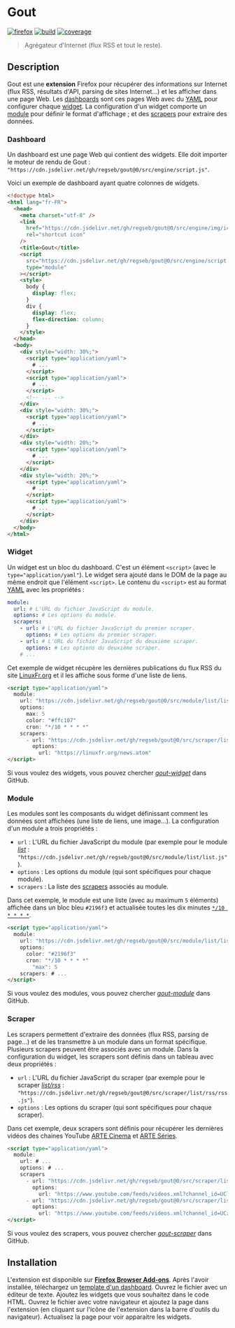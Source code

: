 # Gout

[![firefox][img-firefox]][link-firefox]
[![build][img-build]][link-build]
[![coverage][img-coverage]][link-coverage]

> Agrégateur d'Internet (flux RSS et tout le reste).

## Description

Gout est une **extension** Firefox pour récupérer des informations sur Internet
(flux RSS, résultats d'API, parsing de sites Internet...) et les afficher dans
une page Web. Les [dashboards](#dashboard) sont ces pages Web avec du
[YAML](https://yaml.org/ "YAML Ain't Markup Language") pour configurer chaque
[widget](#widget). La configuration d'un widget comporte un [module](#module)
pour définir le format d'affichage ; et des [scrapers](#scraper) pour extraire
des données.

### Dashboard

Un dashboard est une page Web qui contient des widgets. Elle doit importer le
moteur de rendu de Gout :
`"https://cdn.jsdelivr.net/gh/regseb/gout@0/src/engine/script.js"`.

Voici un exemple de dashboard ayant quatre colonnes de widgets.

```html
<!doctype html>
<html lang="fr-FR">
  <head>
    <meta charset="utf-8" />
    <link
      href="https://cdn.jsdelivr.net/gh/regseb/gout@0/src/engine/img/icon.svg"
      rel="shortcut icon"
    />
    <title>Gout</title>
    <script
      src="https://cdn.jsdelivr.net/gh/regseb/gout@0/src/engine/script.js"
      type="module"
    ></script>
    <style>
      body {
        display: flex;
      }
      div {
        display: flex;
        flex-direction: column;
      }
    </style>
  </head>
  <body>
    <div style="width: 30%;">
      <script type="application/yaml">
        # ...
      </script>
      <script type="application/yaml">
        # ...
      </script>
      <!-- ... -->
    </div>
    <div style="width: 30%;">
      <script type="application/yaml">
        # ...
      </script>
    </div>
    <div style="width: 20%;">
      <script type="application/yaml">
        # ...
      </script>
    </div>
    <div style="width: 20%;">
      <script type="application/yaml">
        # ...
      </script>
      <script type="application/yaml">
        # ...
      </script>
    </div>
  </body>
</html>
```

### Widget

Un widget est un bloc du dashboard. C'est un élément `<script>` (avec le
`type="application/yaml"`). Le widget sera ajouté dans le DOM de la page au même
endroit que l'élément `<script>`. Le contenu du `<script>` est au format
[YAML](https://yaml.org/ "YAML Ain't Markup Language") avec les propriétés :

```yaml
module:
  url: # L'URL du fichier JavaScript du module.
  options: # Les options du module.
  scrapers:
    - url: # L'URL du fichier JavaScript du premier scraper.
      options: # Les options du premier scraper.
    - url: # L'URL du fichier JavaScript du deuxième scraper.
      options: # Les options du deuxième scraper.
    # ...
```

Cet exemple de widget récupère les dernières publications du flux RSS du site
[LinuxFr.org](https://linuxfr.org/) et il les affiche sous forme d'une liste de
liens.

```html
<script type="application/yaml">
  module:
    url: "https://cdn.jsdelivr.net/gh/regseb/gout@0/src/module/list/list.js"
    options:
      max: 5
      color: "#ffc107"
      cron: "*/10 * * * *"
    scrapers:
      - url: "https://cdn.jsdelivr.net/gh/regseb/gout@0/src/scraper/list/rss/rss.js"
        options:
          url: "https://linuxfr.org/news.atom"
</script>
```

Si vous voulez des widgets, vous pouvez chercher
[_gout-widget_](https://github.com/search?q=%22+gout-widget%22+language%3AMarkdown&type=Code&l=Markdown)
dans GitHub.

### Module

Les modules sont les composants du widget définissant comment les données sont
affichées (une liste de liens, une image...). La configuration d'un module a
trois propriétés :

- `url` : L'URL du fichier JavaScript du module (par exemple pour le module
  [_list_](https://github.com/regseb/gout/tree/HEAD/src/module/list#readme) :
  `"https://cdn.jsdelivr.net/gh/regseb/gout@0/src/module/list/list.js"`).
- `options` : Les options du module (qui sont spécifiques pour chaque module).
- `scrapers` : La liste des [scrapers](#scraper) associés au module.

Dans cet exemple, le module est une liste (avec au maximum `5` éléments)
affichée dans un bloc bleu `#2196f3` et actualisée toutes les dix minutes
[`*/10 * * * *`](https://crontab.guru/#*/10_*_*_*_*).

```html
<script type="application/yaml">
  module:
    url: "https://cdn.jsdelivr.net/gh/regseb/gout@0/src/module/list/list.js"
    options:
      color: "#2196f3"
      cron: "*/10 * * * *"
        "max": 5
    scrapers: # ...
</script>
```

Si vous voulez des modules, vous pouvez chercher
[_gout-module_](https://github.com/search?q=%22+gout-module%22+language%3AMarkdown&type=Code&l=Markdown)
dans GitHub.

### Scraper

Les scrapers permettent d'extraire des données (flux RSS, parsing de page...) et
de les transmettre à un module dans un format spécifique. Plusieurs scrapers
peuvent être associés avec un module. Dans la configuration du widget, les
scrapers sont définis dans un tableau avec deux propriétés :

- `url` : L'URL du fichier JavaScript du scraper (par exemple pour le scraper
  [_list/rss_](https://github.com/regseb/gout/tree/HEAD/src/scraper/list/rss#readme)
  : `"https://cdn.jsdelivr.net/gh/regseb/gout@0/src/scraper/list/rss/rss.js"`).
- `options` : Les options du scraper (qui sont spécifiques pour chaque scraper).

Dans cet exemple, deux scrapers sont définis pour récupérer les dernières vidéos
des chaines YouTube [ARTE Cinema](https://www.youtube.com/@artecinemafr) et
[ARTE Séries](https://www.youtube.com/@arteseries).

```html
<script type="application/yaml">
  module:
    url: # ...
    options: # ...
    scrapers
      - url: "https://cdn.jsdelivr.net/gh/regseb/gout@0/src/scraper/list/rss/rss.js"
        options:
          url: "https://www.youtube.com/feeds/videos.xml?channel_id=UClo03hULFynpoX3w1Jv7fhw"
      - url: "https://cdn.jsdelivr.net/gh/regseb/gout@0/src/scraper/list/rss/rss.js"
        options:
          url: "https://www.youtube.com/feeds/videos.xml?channel_id=UCzaf-8cAEiXfynukcmV5MXw"
</script>
```

Si vous voulez des scrapers, vous pouvez chercher
[_gout-scraper_](https://github.com/search?q=%22+gout-scraper%22+language%3AMarkdown&type=Code&l=Markdown)
dans GitHub.

## Installation

L'extension est disponible sur [**Firefox Browser Add-ons**][link-firefox].
Après l'avoir installée, téléchargez un [template d'un
dashboard](https://github.com/regseb/gout/tree/HEAD/template/dashboard).
Ouvrez le fichier avec un éditeur de texte. Ajoutez les widgets que vous
souhaitez dans le code HTML. Ouvrez le fichier avec votre navigateur et ajoutez
la page dans l'extension (en cliquant sur l'icône de l'extension dans la barre
d'outils du navigateur). Actualisez la page pour voir apparaitre les widgets.

[img-firefox]: https://img.shields.io/amo/v/gout.svg?label=add-on&logo=firefox-browser&logoColor=whitesmoke
[img-build]: https://img.shields.io/github/actions/workflow/status/regseb/gout/ci.yml?branch=main&logo=github&logoColor=whitesmoke
[img-coverage]: https://img.shields.io/endpoint?label=coverage&url=https%3A%2F%2Fbadge-api.stryker-mutator.io%2Fgithub.com%2Fregseb%2Fgout%2Fmain
[link-firefox]: https://addons.mozilla.org/addon/gout/
[link-build]: https://github.com/regseb/gout/actions/workflows/ci.yml?query=branch%3Amain
[link-coverage]: https://dashboard.stryker-mutator.io/reports/github.com/regseb/gout/main
